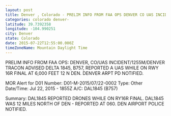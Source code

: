 ```yaml
---
layout: post
title: Denver , Colorado - PRELIM INFO FROM FAA OPS DENVER CO UAS INCIDENT 1255M DENVER TRACON ADVISED DELTA 1845
categories: colorado denver-
latitude: 39.7392358
longitude: -104.990251
city: Denver 
state: Colorado
date: 2015-07-22T12:55:00.000Z
timeZoneName: Mountain Daylight Time
---
```


PRELIM INFO FROM FAA OPS: DENVER, CO/UAS INCIDENT/1255M/DENVER TRACON ADVISED DELTA 1845, B757, REPORTED A UAS WHILE ON RWY 16R FINAL AT 6,000 FEET 12 N DEN. DENVER ARPT PD NOTIFIED.


MOR Alert for D01
Number: D01-M-2015/07/22-0002
Type: Other
Date/Time: Jul 22, 2015 - 1855Z
A/C: DAL1845 (B757)

Summary: DAL1845 REPORTED DRONES WHILE ON RY16R FINAL. DAL1845 WAS 12 MILES NORTH OF DEN - REPORTED AT 060. DEN AIRPORT POLICE NOTIFIED.